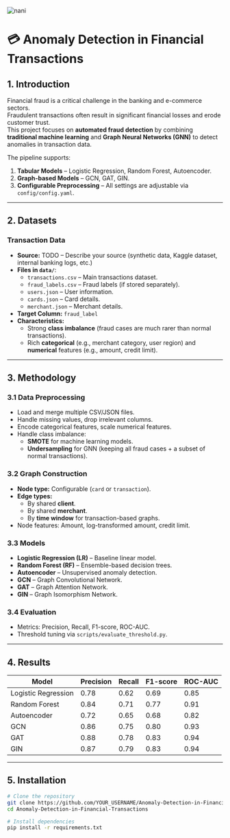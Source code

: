 
![nani](https://media.licdn.com/dms/image/v2/D4E12AQGrtavhlzr-oA/article-cover_image-shrink_720_1280/article-cover_image-shrink_720_1280/0/1689880445733?e=1759968000&v=beta&t=PTAElv9Kk5nbBuFQ8MeWSGBWA-0Bv7YCb_OR17p2QYY)


# 💳 Anomaly Detection in Financial Transactions

## 1. Introduction
Financial fraud is a critical challenge in the banking and e-commerce sectors.  
Fraudulent transactions often result in significant financial losses and erode customer trust.  
This project focuses on **automated fraud detection** by combining **traditional machine learning** and **Graph Neural Networks (GNN)** to detect anomalies in transaction data.

The pipeline supports:
1. **Tabular Models** – Logistic Regression, Random Forest, Autoencoder.
2. **Graph-based Models** – GCN, GAT, GIN.
3. **Configurable Preprocessing** – All settings are adjustable via `config/config.yaml`.

---

## 2. Datasets

### **Transaction Data**
- **Source:** TODO – Describe your source (synthetic data, Kaggle dataset, internal banking logs, etc.)
- **Files in `data/`**:
  - `transactions.csv` – Main transactions dataset.
  - `fraud_labels.csv` – Fraud labels (if stored separately).
  - `users.json` – User information.
  - `cards.json` – Card details.
  - `merchant.json` – Merchant details.
- **Target Column:** `fraud_label`  
- **Characteristics:**
  - Strong **class imbalance** (fraud cases are much rarer than normal transactions).
  - Rich **categorical** (e.g., merchant category, user region) and **numerical** features (e.g., amount, credit limit).

---

## 3. Methodology

### 3.1 Data Preprocessing
- Load and merge multiple CSV/JSON files.
- Handle missing values, drop irrelevant columns.
- Encode categorical features, scale numerical features.
- Handle class imbalance:
  - **SMOTE** for machine learning models.
  - **Undersampling** for GNN (keeping all fraud cases + a subset of normal transactions).

### 3.2 Graph Construction
- **Node type:** Configurable (`card` or `transaction`).
- **Edge types:**
  - By shared **client**.
  - By shared **merchant**.
  - By **time window** for transaction-based graphs.
- Node features: Amount, log-transformed amount, credit limit.

### 3.3 Models
- **Logistic Regression (LR)** – Baseline linear model.
- **Random Forest (RF)** – Ensemble-based decision trees.
- **Autoencoder** – Unsupervised anomaly detection.
- **GCN** – Graph Convolutional Network.
- **GAT** – Graph Attention Network.
- **GIN** – Graph Isomorphism Network.

### 3.4 Evaluation
- Metrics: Precision, Recall, F1-score, ROC-AUC.
- Threshold tuning via `scripts/evaluate_threshold.py`.

---

## 4. Results

| Model          | Precision | Recall | F1-score | ROC-AUC |
|----------------|-----------|--------|----------|---------|
| Logistic Regression | 0.78      | 0.62   | 0.69     | 0.85    |
| Random Forest       | 0.84      | 0.71   | 0.77     | 0.91    |
| Autoencoder         | 0.72      | 0.65   | 0.68     | 0.82    |
| GCN                 | 0.86      | 0.75   | 0.80     | 0.93    |
| GAT                 | 0.88      | 0.78   | 0.83     | 0.94    |
| GIN                 | 0.87      | 0.79   | 0.83     | 0.94    |

---

## 5. Installation

```bash
# Clone the repository
git clone https://github.com/YOUR_USERNAME/Anomaly-Detection-in-Financial-Transactions.git
cd Anomaly-Detection-in-Financial-Transactions

# Install dependencies
pip install -r requirements.txt
